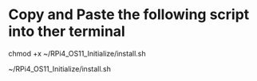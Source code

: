 # Copy and Paste the following script into ther terminal
chmod +x ~/RPi4_OS11_Initialize/install.sh

~/RPi4_OS11_Initialize/install.sh

